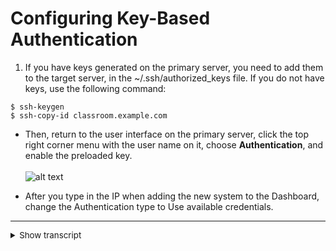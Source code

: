 # Configuring Key-Based Authentication

1.  If you have keys generated on the primary server, you need to add them to the target server, in the ~/.ssh/authorized_keys file. If you do not have keys, use the following command:
~~~
$ ssh-keygen
$ ssh-copy-id classroom.example.com
~~~

* Then, return to the user interface on the primary server, click the top right corner menu with the user name on it, choose **Authentication**, and enable the preloaded key.<br><br>
![alt text](files/images/key_auth_on.png "Key Auth")

* After you type in the IP when adding the new system to the Dashboard, change the Authentication type to Use available credentials.


<hr/>
<span style="font-size:10pt"><details>
  <summary>Show transcript</summary>
  <p>
  FIXME...
  </p>
</details></span>
